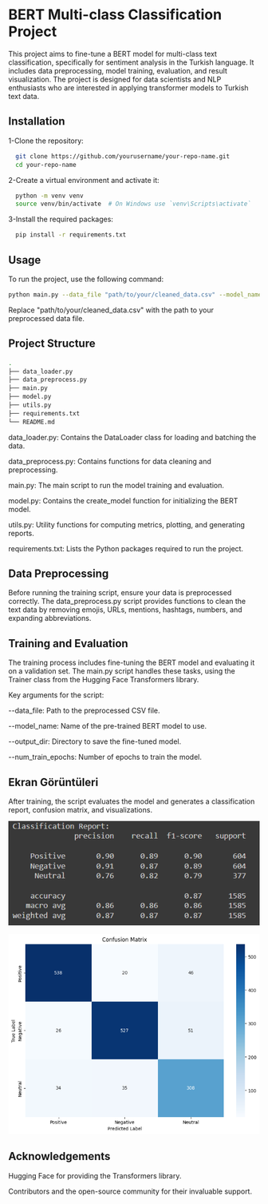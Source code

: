 
# BERT Multi-class Classification Project

This project aims to fine-tune a BERT model for multi-class text classification, specifically for sentiment analysis in the Turkish language. It includes data preprocessing, model training, evaluation, and result visualization. The project is designed for data scientists and NLP enthusiasts who are interested in applying transformer models to Turkish text data.



## Installation

1-Clone the repository:

```bash 
  git clone https://github.com/yourusername/your-repo-name.git
  cd your-repo-name
```
2-Create a virtual environment and activate it:

```bash 
  python -m venv venv
  source venv/bin/activate  # On Windows use `venv\Scripts\activate`
```
3-Install the required packages:

```bash 
  pip install -r requirements.txt
```
## Usage

To run the project, use the following command:
```bash 
python main.py --data_file "path/to/your/cleaned_data.csv" --model_name "dbmdz/bert-base-turkish-uncased" --output_dir "./FineTuneModel" --num_train_epochs 3
```
Replace "path/to/your/cleaned_data.csv" with the path to your preprocessed data file.

## Project Structure

```bash 
.
├── data_loader.py
├── data_preprocess.py
├── main.py
├── model.py
├── utils.py
├── requirements.txt
└── README.md

```
data_loader.py: Contains the DataLoader class for loading and batching the data.

data_preprocess.py: Contains functions for data cleaning and preprocessing.

main.py: The main script to run the model training and evaluation.

model.py: Contains the create_model function for initializing the BERT model.

utils.py: Utility functions for computing metrics, plotting, and generating reports.

requirements.txt: Lists the Python packages required to run the project.
## Data Preprocessing
Before running the training script, ensure your data is preprocessed correctly. The data_preprocess.py script provides functions to clean the text data by removing emojis, URLs, mentions, hashtags, numbers, and expanding abbreviations.
## Training and Evaluation

The training process includes fine-tuning the BERT model and evaluating it on a validation set. The main.py script handles these tasks, using the Trainer class from the Hugging Face Transformers library.

Key arguments for the script:

--data_file: Path to the preprocessed CSV file.

--model_name: Name of the pre-trained BERT model to use.

--output_dir: Directory to save the fine-tuned model.

--num_train_epochs: Number of epochs to train the model.
## Ekran Görüntüleri
After training, the script evaluates the model and generates a classification report, confusion matrix, and visualizations.

![Uygulama Ekran Görüntüsü](https://github.com/ByErenOzer/BERT-Multi-class-Classification-Project/blob/main/classification%20report.png)

![Uygulama Ekran Görüntüsü](https://github.com/ByErenOzer/BERT-Multi-class-Classification-Project/blob/main/confusion%20matrix.png)

## Acknowledgements

Hugging Face for providing the Transformers library.

Contributors and the open-source community for their invaluable support.
